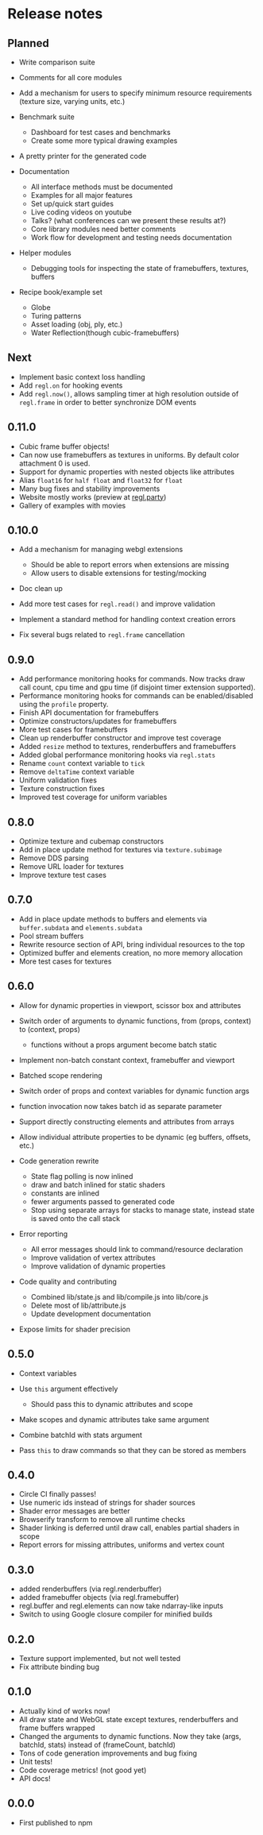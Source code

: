 # Release notes

## Planned

* Write comparison suite

* Comments for all core modules

* Add a mechanism for users to specify minimum resource requirements (texture size, varying units, etc.)

* Benchmark suite

  * Dashboard for test cases and benchmarks
  * Create some more typical drawing examples

* A pretty printer for the generated code

* Documentation

  * All interface methods must be documented
  * Examples for all major features
  * Set up/quick start guides
  * Live coding videos on youtube
  * Talks?  (what conferences can we present these results at?)
  * Core library modules need better comments
  * Work flow for development and testing needs documentation

* Helper modules

  * Debugging tools for inspecting the state of framebuffers, textures, buffers

* Recipe book/example set

  * Globe
  * Turing patterns
  * Asset loading (obj, ply, etc.)
  * Water Reflection(though cubic-framebuffers)

## Next

* Implement basic context loss handling
* Add `regl.on` for hooking events
* Add `regl.now()`, allows sampling timer at high resolution outside of `regl.frame` in order to better synchronize DOM events

## 0.11.0

* Cubic frame buffer objects!
* Can now use framebuffers as textures in uniforms.  By default color attachment 0 is used.
* Support for dynamic properties with nested objects like attributes
* Alias `float16` for `half float` and `float32` for `float`
* Many bug fixes and stability improvements
* Website mostly works (preview at [regl.party](http://regl.party))
* Gallery of examples with movies

## 0.10.0

* Add a mechanism for managing webgl extensions

  * Should be able to report errors when extensions are missing
  * Allow users to disable extensions for testing/mocking

* Doc clean up

* Add more test cases for `regl.read()` and improve validation

* Implement a standard method for handling context creation errors

* Fix several bugs related to `regl.frame` cancellation

## 0.9.0

* Add performance monitoring hooks for commands.  Now tracks draw call count, cpu time and gpu time (if disjoint timer extension supported).
* Performance monitoring hooks for commands can be enabled/disabled using the `profile` property.
* Finish API documentation for framebuffers
* Optimize constructors/updates for framebuffers
* More test cases for framebuffers
* Clean up renderbuffer constructor and improve test coverage
* Added `resize` method to textures, renderbuffers and framebuffers
* Added global performance monitoring hooks via `regl.stats`
* Rename `count` context variable to `tick`
* Remove `deltaTime` context variable
* Uniform validation fixes
* Texture construction fixes
* Improved test coverage for uniform variables

## 0.8.0

* Optimize texture and cubemap constructors
* Add in place update method for textures via `texture.subimage`
* Remove DDS parsing
* Remove URL loader for textures
* Improve texture test cases

## 0.7.0

* Add in place update methods to buffers and elements via `buffer.subdata` and `elements.subdata`
* Pool stream buffers
* Rewrite resource section of API, bring individual resources to the top
* Optimized buffer and elements creation, no more memory allocation
* More test cases for textures

## 0.6.0

* Allow for dynamic properties in viewport, scissor box and attributes

* Switch order of arguments to dynamic functions, from (props, context) to (context, props)

  * functions without a props argument become batch static

* Implement non-batch constant context, framebuffer and viewport

* Batched scope rendering

* Switch order of props and context variables for dynamic function args

* function invocation now takes batch id as separate parameter

* Support directly constructing elements and attributes from arrays

* Allow individual attribute properties to be dynamic (eg buffers, offsets, etc.)

* Code generation rewrite

  * State flag polling is now inlined
  * draw and batch inlined for static shaders
  * constants are inlined
  * fewer arguments passed to generated code
  * Stop using separate arrays for stacks to manage state, instead state is saved onto the call stack

* Error reporting

  * All error messages should link to command/resource declaration
  * Improve validation of vertex attributes
  * Improve validation of dynamic properties

* Code quality and contributing

  * Combined lib/state.js and lib/compile.js into lib/core.js
  * Delete most of lib/attribute.js
  * Update development documentation

* Expose limits for shader precision

## 0.5.0

* Context variables

* Use `this` argument effectively

  * Should pass this to dynamic attributes and scope

* Make scopes and dynamic attributes take same argument

* Combine batchId with stats argument

* Pass `this` to draw commands so that they can be stored as members

## 0.4.0

* Circle CI finally passes!
* Use numeric ids instead of strings for shader sources
* Shader error messages are better
* Browserify transform to remove all runtime checks
* Shader linking is deferred until draw call, enables partial shaders in scope
* Report errors for missing attributes, uniforms and vertex count

## 0.3.0

* added renderbuffers (via regl.renderbuffer)
* added framebuffer objects (via regl.framebuffer)
* regl.buffer and regl.elements can now take ndarray-like inputs
* Switch to using Google closure compiler for minified builds

## 0.2.0

* Texture support implemented, but not well tested
* Fix attribute binding bug

## 0.1.0

* Actually kind of works now!
* All draw state and WebGL state except textures, renderbuffers and frame buffers wrapped
* Changed the arguments to dynamic functions.  Now they take (args, batchId, stats) instead of (frameCount, batchId)
* Tons of code generation improvements and bug fixing
* Unit tests!
* Code coverage metrics! (not good yet)
* API docs!

## 0.0.0

* First published to npm
